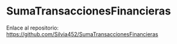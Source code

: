 # SumaTransaccionesFinancieras

Enlace al repositorio: https://github.com/Silvia452/SumaTransaccionesFinancieras

